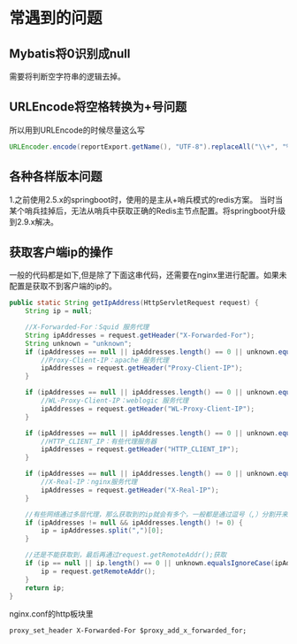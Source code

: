 # 常遇到的问题

## Mybatis将0识别成null
需要将判断空字符串的逻辑去掉。

## URLEncode将空格转换为+号问题
所以用到URLEncode的时候尽量这么写
```java
URLEncoder.encode(reportExport.getName(), "UTF-8").replaceAll("\\+", "%20");
```

## 各种各样版本问题
1.之前使用2.5.x的springboot时，使用的是主从+哨兵模式的redis方案。
当时当某个哨兵挂掉后，无法从哨兵中获取正确的Redis主节点配置。将springboot升级到2.9.x解决。

## 获取客户端ip的操作
一般的代码都是如下,但是除了下面这串代码，还需要在nginx里进行配置。如果未配置是获取不到客户端的ip的。
```java
public static String getIpAddress(HttpServletRequest request) {
    String ip = null;

    //X-Forwarded-For：Squid 服务代理
    String ipAddresses = request.getHeader("X-Forwarded-For");
    String unknown = "unknown";
    if (ipAddresses == null || ipAddresses.length() == 0 || unknown.equalsIgnoreCase(ipAddresses)) {
        //Proxy-Client-IP：apache 服务代理
        ipAddresses = request.getHeader("Proxy-Client-IP");
    }

    if (ipAddresses == null || ipAddresses.length() == 0 || unknown.equalsIgnoreCase(ipAddresses)) {
        //WL-Proxy-Client-IP：weblogic 服务代理
        ipAddresses = request.getHeader("WL-Proxy-Client-IP");
    }

    if (ipAddresses == null || ipAddresses.length() == 0 || unknown.equalsIgnoreCase(ipAddresses)) {
        //HTTP_CLIENT_IP：有些代理服务器
        ipAddresses = request.getHeader("HTTP_CLIENT_IP");
    }

    if (ipAddresses == null || ipAddresses.length() == 0 || unknown.equalsIgnoreCase(ipAddresses)) {
        //X-Real-IP：nginx服务代理
        ipAddresses = request.getHeader("X-Real-IP");
    }

    //有些网络通过多层代理，那么获取到的ip就会有多个，一般都是通过逗号（,）分割开来，并且第一个ip为客户端的真实IP
    if (ipAddresses != null && ipAddresses.length() != 0) {
        ip = ipAddresses.split(",")[0];
    }

    //还是不能获取到，最后再通过request.getRemoteAddr();获取
    if (ip == null || ip.length() == 0 || unknown.equalsIgnoreCase(ipAddresses)) {
        ip = request.getRemoteAddr();
    }
    return ip;
}
```

nginx.conf的http板块里
```shell
proxy_set_header X-Forwarded-For $proxy_add_x_forwarded_for;
```